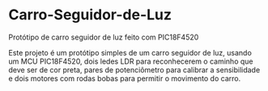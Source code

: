 # Carro-Seguidor-de-Luz
Protótipo de carro seguidor de luz feito com PIC18F4520

Este projeto é um protótipo simples de um carro seguidor de luz, usando um MCU PIC18F4520, dois ledes LDR para reconhecerem 
o caminho que deve ser de cor preta, pares de potenciômetro para calibrar a sensibilidade e dois motores com rodas bobas para
permitir o movimento do carro.
